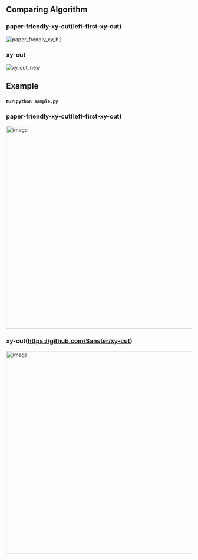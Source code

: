 ## Comparing Algorithm
### paper-friendly-xy-cut(left-first-xy-cut)
![paper_frendly_xy_h2](https://media.github.kakaocorp.com/user/10419/files/34d221fa-c2fb-4109-a9df-76d52f6497d6)


### xy-cut
![xy_cut_new](https://media.github.kakaocorp.com/user/10419/files/f120313f-ed87-4035-8a1e-f6588b1decf5)


## Example
#### run ```python sample.py```

### paper-friendly-xy-cut(left-first-xy-cut)
<img width="550" alt="image" src="https://media.github.kakaocorp.com/user/10419/files/45a8d022-5fc6-4ead-b12c-cdb7f800b48c">

### xy-cut(https://github.com/Sanster/xy-cut)
<img width="550" alt="image" src="https://media.github.kakaocorp.com/user/10419/files/93db838c-bd94-4977-b1a4-e2a2d1172101">


